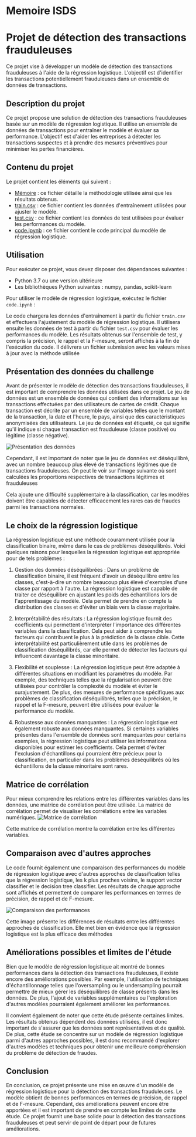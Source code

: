 # Memoire ISDS
# Projet de détection des transactions frauduleuses

Ce projet vise à développer un modèle de détection des transactions frauduleuses à l'aide de la régression logistique. L'objectif est d'identifier les transactions potentiellement frauduleuses dans un ensemble de données de transactions.

## Description du projet

Ce projet propose une solution de détection des transactions frauduleuses basée sur un modèle de régression logistique. Il utilise un ensemble de données de transactions pour entraîner le modèle et évaluer sa performance. L'objectif est d'aider les entreprises à détecter les transactions suspectes et à prendre des mesures préventives pour minimiser les pertes financières.

## Contenu du projet

Le projet contient les éléments qui suivent :

- [Mémoire](https://drive.google.com/file/d/1CqI63ZkpawWfEPY3dUiIvfvIyk5-g3lV/view?usp=sharing) : ce fichier détaille la méthodologie utilisée ainsi que les résultats obtenus.
- [train.csv](https://drive.google.com/file/d/1jOXBGoaOWDcn8KV3D1f3Vy87molEfHsp/view?usp=sharing) : ce fichier contient les données d'entraînement utilisées pour ajuster le modèle.
- [test.csv](https://drive.google.com/file/d/1KUm7q-bw6tP3JGpudfn9rp7El_gHygUn/view?usp=sharing) : ce fichier contient les données de test utilisées pour évaluer les performances du modèle.
- [code.ipynb](lien_vers_code) : ce fichier contient le code principal du modèle de régression logistique.

## Utilisation

Pour exécuter ce projet, vous devez disposer des dépendances suivantes :

- Python 3.7 ou une version ultérieure
- Les bibliothèques Python suivantes : numpy, pandas, scikit-learn


Pour utiliser le modèle de régression logistique, exécutez le fichier `code.ipynb` :

Le code chargera les données d'entraînement à partir du fichier `train.csv` et effectuera l'ajustement du modèle de régression logistique. Il utilisera ensuite les données de test à partir du fichier `test.csv` pour évaluer les performances du modèle. Les résultats obtenus sur l'ensemble de test, y compris la précision, le rappel et la F-mesure, seront affichés à la fin de l'exécution du code. Il délivrera un fichier submission avec les valeurs mises à jour avec la méthode utilisée


## Présentation des données du challenge

Avant de présenter le modèle de détection des transactions frauduleuses, il est important de comprendre les données utilisées dans ce projet. Le jeu de données est un ensemble de données qui contient des informations sur les transactions effectuées par des utilisateurs de cartes de crédit. Chaque transaction est décrite par un ensemble de variables telles que le montant de la transaction, la date et l'heure, le pays, ainsi que des caractéristiques anonymisées des utilisateurs. Le jeu de données est étiqueté, ce qui signifie qu'il indique si chaque transaction est frauduleuse (classe positive) ou légitime (classe négative).

![Présentation des données](chemin/vers/image)

Cependant, il est important de noter que le jeu de données est déséquilibré, avec un nombre beaucoup plus élevé de transactions légitimes que de transactions frauduleuses. On peut le voir sur l'image suivante où sont calculées les proportions respectives de transactions légitimes et frauduleuses

Cela ajoute une difficulté supplémentaire à la classification, car les modèles doivent être capables de détecter efficacement les rares cas de fraudes parmi les transactions normales.


## Le choix de la régression logistique 

La régression logistique est une méthode couramment utilisée pour la classification binaire, même dans le cas de problèmes déséquilibrés. Voici quelques raisons pour lesquelles la régression logistique est appropriée pour de tels problèmes :

1. Gestion des données déséquilibrées : Dans un problème de classification binaire, il est fréquent d'avoir un déséquilibre entre les classes, c'est-à-dire un nombre beaucoup plus élevé d'exemples d'une classe par rapport à l'autre. La régression logistique est capable de traiter ce déséquilibre en ajustant les poids des échantillons lors de l'apprentissage du modèle. Cela permet de prendre en compte la distribution des classes et d'éviter un biais vers la classe majoritaire.

2. Interprétabilité des résultats : La régression logistique fournit des coefficients qui permettent d'interpréter l'importance des différentes variables dans la classification. Cela peut aider à comprendre les facteurs qui contribuent le plus à la prédiction de la classe cible. Cette interprétabilité est particulièrement utile dans les problèmes de classification déséquilibrés, car elle permet de détecter les facteurs qui influencent davantage la classe minoritaire.

3. Flexibilité et souplesse : La régression logistique peut être adaptée à différentes situations en modifiant les paramètres du modèle. Par exemple, des techniques telles que la régularisation peuvent être utilisées pour contrôler la complexité du modèle et éviter le surajustement. De plus, des mesures de performance spécifiques aux problèmes de classification déséquilibrés, telles que la précision, le rappel et la F-mesure, peuvent être utilisées pour évaluer la performance du modèle.

4. Robustesse aux données manquantes : La régression logistique est également robuste aux données manquantes. Si certaines variables présentes dans l'ensemble de données sont manquantes pour certains exemples, la régression logistique peut utiliser les informations disponibles pour estimer les coefficients. Cela permet d'éviter l'exclusion d'échantillons qui pourraient être précieux pour la classification, en particulier dans les problèmes déséquilibrés où les échantillons de la classe minoritaire sont rares.


## Matrice de corrélation

Pour mieux comprendre les relations entre les différentes variables dans les données, une matrice de corrélation peut être utilisée. La matrice de corrélation permet de visualiser les corrélations entre les variables numériques.
![Matrice de corrélation](chemin/vers/image)

Cette matrice de corrélation montre la corrélation entre les différentes variables.


## Comparaison avec d'autres approches

Le code fournit également une comparaison des performances du modèle de régression logistique avec d'autres approches de classification telles que la régression logistique, les k plus proches voisins, le support vector classifier et le decision tree classifier. Les résultats de chaque approche sont affichés et permettent de comparer les performances en termes de précision, de rappel et de F-mesure.

![Comparaison des performances](chemin/vers/image)

Cette image présente les différences de résultats entre les différentes approches de classification. Elle met bien en évidence que la régression logistique est la plus efficace des méthodes

## Améliorations possibles et limites de l'étude

Bien que le modèle de régression logistique ait montré de bonnes performances dans la détection des transactions frauduleuses, il existe encore des améliorations possibles. Par exemple, l'utilisation de techniques d'échantillonnage telles que l'oversampling ou le undersampling pourrait permettre de mieux gérer les déséquilibres de classe présents dans les données. De plus, l'ajout de variables supplémentaires ou l'exploration d'autres modèles pourraient également améliorer les performances.

Il convient également de noter que cette étude présente certaines limites. Les résultats obtenus dépendent des données utilisées, il est donc important de s'assurer que les données sont représentatives et de qualité. De plus, cette étude se concentre sur un modèle de régression logistique parmi d'autres approches possibles, il est donc recommandé d'explorer d'autres modèles et techniques pour obtenir une meilleure compréhension du problème de détection de fraudes.

## Conclusion

En conclusion, ce projet présente une mise en œuvre d'un modèle de régression logistique pour la détection des transactions frauduleuses. Le modèle obtient de bonnes performances en termes de précision, de rappel et de F-mesure. Cependant, des améliorations peuvent encore être apportées et il est important de prendre en compte les limites de cette étude. Ce projet fournit une base solide pour la détection des transactions frauduleuses et peut servir de point de départ pour de futures améliorations.
